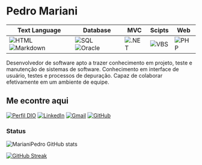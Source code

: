 
# Pedro Mariani

| Text Language | Database | MVC | Scipts | Web|
| -- | -- | -- | -- | -- |
| ![HTML](https://img.shields.io/badge/HTML-123) ![Markdown](https://img.shields.io/badge/Markdown-123) | ![SQL](https://img.shields.io/badge/SQL-123) ![Oracle](https://img.shields.io/badge/Oracle-123) | ![.NET](https://img.shields.io/badge/.NET-123) | ![VBS](https://img.shields.io/badge/VBS-123) | ![PHP](https://img.shields.io/badge/PHP-123) |
 
 
Desenvolvedor de software apto a trazer conhecimento em projeto, teste e manutenção de sistemas de software. Conhecimento em interface de usuário, testes e processos de depuração. Capaz de colaborar efetivamente em um ambiente de equipe.

## Me econtre aqui

[![Perfil DIO](https://img.shields.io/badge/-Meu%20Perfil%20na%20DIO-30A3DC?style=for-the-badge)](https://dio.me/users/pedromariani2211)
[![LinkedIn](https://img.shields.io/badge/LinkedIn-DDD?style=for-the-badge&logo=linkedin&logoColor=0E76A8)](https://www.linkedin.com/in/pedro-mariani-b28043154/)
[![Gmail](https://img.shields.io/badge/-Email-DDD?style=for-the-badge&logo=gmail&logoColor=E94D5F)](pedromariani2211@gmail.com)
[![GitHub](https://img.shields.io/badge/GitHub-DDD?style=for-the-badge&logo=github&logoColor=30A3DC)](https://github.com/MarianiPedro)

### Status

![MarianiPedro GitHub stats](https://github-readme-stats.vercel.app/api?username=MarianiPedro&theme=midnight-blue&show_icons=true)

[![GitHub Streak](https://streak-stats.demolab.com/?user=MarianiPedro&theme=midnight-blue&show_icons=true)](https://git.io/streak-stats)
